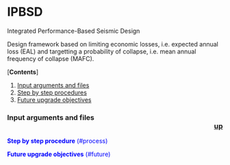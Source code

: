 # IPBSD
Integrated Performance-Based Seismic Design

Design framework based on limiting economic losses, i.e. expected annual loss (EAL) and targetting a probability of collapse, i.e. mean annual frequency of collapse (MAFC).

[**Contents**]<a id='contents'></a>
1. [Input arguments and files](#input)
2. [Step by step procedures](#process)
3. [Future upgrade objectives](#future)


### Input arguments and files <a id='input'></a><font color=blue><div style="text-align: right">[up](#contents)




**Step by step procedure** (#process)



**Future upgrade objectives** (#future)
